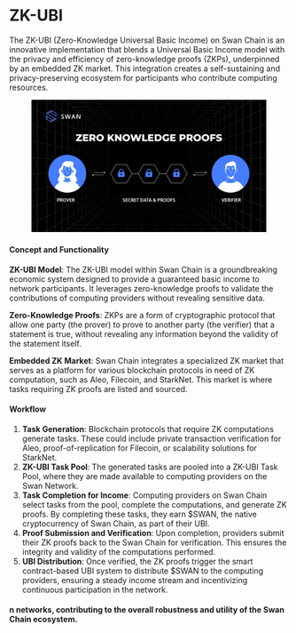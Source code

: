 # ZK-UBI

The ZK-UBI (Zero-Knowledge Universal Basic Income) on Swan Chain is an innovative implementation that blends a Universal Basic Income model with the privacy and efficiency of zero-knowledge proofs (ZKPs), underpinned by an embedded ZK market. This integration creates a self-sustaining and privacy-preserving ecosystem for participants who contribute computing resources.

<figure><img src="../../../../.gitbook/assets/image.png" alt=""><figcaption></figcaption></figure>

#### Concept and Functionality

**ZK-UBI Model**: The ZK-UBI model within Swan Chain is a groundbreaking economic system designed to provide a guaranteed basic income to network participants. It leverages zero-knowledge proofs to validate the contributions of computing providers without revealing sensitive data.

**Zero-Knowledge Proofs**: ZKPs are a form of cryptographic protocol that allow one party (the prover) to prove to another party (the verifier) that a statement is true, without revealing any information beyond the validity of the statement itself.

**Embedded ZK Market**: Swan Chain integrates a specialized ZK market that serves as a platform for various blockchain protocols in need of ZK computation, such as Aleo, Filecoin, and StarkNet. This market is where tasks requiring ZK proofs are listed and sourced.

#### Workflow

1. **Task Generation**: Blockchain protocols that require ZK computations generate tasks. These could include private transaction verification for Aleo, proof-of-replication for Filecoin, or scalability solutions for StarkNet.
2. **ZK-UBI Task Pool**: The generated tasks are pooled into a ZK-UBI Task Pool, where they are made available to computing providers on the Swan Network.
3. **Task Completion for Income**: Computing providers on Swan Chain select tasks from the pool, complete the computations, and generate ZK proofs. By completing these tasks, they earn $SWAN, the native cryptocurrency of Swan Chain, as part of their UBI.
4. **Proof Submission and Verification**: Upon completion, providers submit their ZK proofs back to the Swan Chain for verification. This ensures the integrity and validity of the computations performed.
5. **UBI Distribution**: Once verified, the ZK proofs trigger the smart contract-based UBI system to distribute $SWAN to the computing providers, ensuring a steady income stream and incentivizing continuous participation in the network.

#### n networks, contributing to the overall robustness and utility of the Swan Chain ecosystem.
